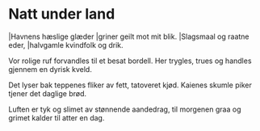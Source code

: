 # Natt under land

|Havnens hæslige glæder
|griner geilt mot mit blik.
|Slagsmaal og raatne eder,
|halvgamle kvindfolk og drik.

Vor rolige ruf forvandles
til et besat bordell.
Her trygles, trues og handles
gjennem en dyrisk kveld.

Det lyser bak teppenes fliker
av fett, tatoveret kjød.
Kaienes skumle piker
tjener det daglige brød.

Luften er tyk og slimet
av stønnende aandedrag,
til morgenen graa og grimet
kalder til atter en dag. 
